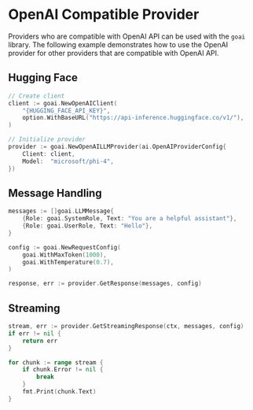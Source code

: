 # OpenAI Compatible Provider

Providers who are compatible with OpenAI API can be used with the `goai` library.
The following example demonstrates how to use the OpenAI provider
for other providers that are compatible with OpenAI API.

## Hugging Face

```go
// Create client
client := goai.NewOpenAIClient(
    "{HUGGING_FACE_API_KEY}",
    option.WithBaseURL("https://api-inference.huggingface.co/v1/"),
)

// Initialize provider
provider := goai.NewOpenAILLMProvider(ai.OpenAIProviderConfig{
    Client: client,
    Model:  "microsoft/phi-4",
})
```

## Message Handling

```go
messages := []goai.LLMMessage{
    {Role: goai.SystemRole, Text: "You are a helpful assistant"},
    {Role: goai.UserRole, Text: "Hello"},
}

config := goai.NewRequestConfig(
    goai.WithMaxToken(1000),
    goai.WithTemperature(0.7),
)

response, err := provider.GetResponse(messages, config)
```

## Streaming

```go
stream, err := provider.GetStreamingResponse(ctx, messages, config)
if err != nil {
    return err
}

for chunk := range stream {
    if chunk.Error != nil {
        break
    }
    fmt.Print(chunk.Text)
}
```
